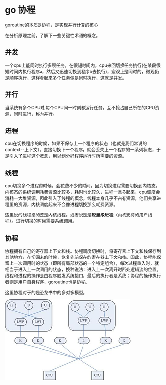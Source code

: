 # go 协程 #

goroutine的本质是协程，是实现并行计算的核心


在分析原理之前，了解下一些关键性术语的概念。

## 并发 ##

一个cpu上能同时执行多项任务，在很短时间内，cpu来回切换任务执行(在某段很短时间内执行程序a，然后又迅速切换到程序b去执行)，宏观上是同时的，微观仍是顺序执行，这样看起来多个任务像是同时执行，这就是并发。

## 并行 ##

当系统有多个CPU时,每个CPU同一时刻都运行任务，互不抢占自己所在的CPU资源，同时进行，称为并行。

## 进程 ##
cpu在切换程序的时候，如果不保存上一个程序的状态（也就是我们常说的context--上下文），直接切换下一个程序，就会丢失上一个程序的一系列状态，于是引入了进程这个概念，用以划分好程序运行时所需要的资源。

## 线程 ##

cpu切换多个进程的时候，会花费不少的时间，因为切换进程需要切换到内核态，内核态的系统调用耗费资源比较多，耗时也比较久，进程一旦多起来，cpu调度会消耗一大堆资源，因此引入了线程的概念。线程本身几乎不占有资源，他们共享进程里的资源，内核调度起来不会像进程切换那么耗费资源。

这里说的线程指的还是内核线程。或者说是是**轻量级进程**（内核支持的用户线程）。进行切换的时候需要系统调用。

## 协程 ##

协程拥有自己的寄存器上下文和栈。协程调度切换时，将寄存器上下文和栈保存到其他地方，在切回来的时候，恢复先前保存的寄存器上下文和栈。因此，协程能保留上一次调用时的状态（即所有局部状态的一个特定组合），每次过程重入时，就相当于进入上一次调用的状态，换种说法：进入上一次离开时所处逻辑流的位置。线程和进程的操作是由程序触发系统接口，最后的执行者是系统；协程的操作执行者则是用户自身程序，goroutine也是协程。

这里协程对于的是恐龙书中的多对多模型。

![](https://raw.githubusercontent.com/ernest-dzf/docs/master/pic/lwp2.JPG)


